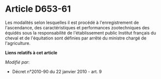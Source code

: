 # Article D653-61

Les modalités selon lesquelles il est procédé à l'enregistrement de l'ascendance, des caractéristiques et performances
zootechniques des équidés sous la responsabilité de l'établissement public Institut français du cheval et de l'équitation
sont définies par arrêté du ministre chargé de l'agriculture.

**Liens relatifs à cet article**

_Modifié par_:

  - Décret n°2010-90 du 22 janvier 2010 - art. 9
